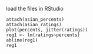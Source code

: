 load the files in RStudio

    attach(asian_percents)
    attach(asian_ratings)
    plot(percents, jitter(ratings))
    reg1 <- lm(ratings~percents)
    abline(reg1)
    reg1


